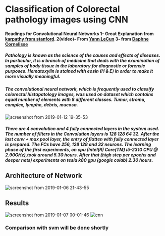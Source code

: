 # Classification of Colorectal pathology images using CNN
#### Readings for Convolutional Neural Networks  1- Great Explanation from [karpathy from stanford](http://cs231n.github.io/convolutional-networks/). 2(video)- From [Yann LeCun](https://www.youtube.com/watch?v=U2mhZ9E8Fk8)  3- from [Daphne Cornelisse](https://medium.freecodecamp.org/an-intuitive-guide-to-convolutional-neural-networks-260c2de0a050) 

##### Pathology is known as the science of the causes and effects of diseases. In particular, it is a branch of medicine that deals with the examination of samples of body tissue in the laboratory for diagnostic or forensic purposes. Hematoxylin is stained with eosin (H & E) in order to make it more visually meaningful.
##### The convolutional neural network, which is frequently used to classify colorectal histapatology images, was used on dataset which contains equal number of elements with 8 different classes. Tumor, stroma, complex, lympho, debris, mucosa. 

![screenshot from 2019-01-12 19-35-53](https://user-images.githubusercontent.com/33849722/51075780-5e59cd00-16a1-11e9-9339-1d9162b8951d.png)

##### There are 4 convolution and 4 fully connected layers in the system used. The number of filters in the Convolution layers is 128 128 64 32. After the last conv + max pool layer, the entry of flatten with fully connected layer is prepared. The FCs have 256, 128 128 and 32 neurons. The learning phase of the first experiments, on cpu (Intel(R) Core(TM) i5-2310 CPU @ 2.90GHz),took around 5.30 hours. After that (high step per epochs and deeper nets) experiments on tesla k80 gpu (google colab) 2.30 hours.
## Architecture of Network

![screenshot from 2019-01-06 21-43-55](https://user-images.githubusercontent.com/33849722/51075752-0f139c80-16a1-11e9-8168-ce84dabb220f.png)

## Results

![screenshot from 2019-01-07 00-01-46](https://user-images.githubusercontent.com/33849722/51075782-6f0a4300-16a1-11e9-97b8-d2577714d0c5.png)
![cnn](https://user-images.githubusercontent.com/33849722/50567242-9aad3500-0d53-11e9-9b17-4c36d3bbcf8f.png)

### Comparison with svm will be done shortly
